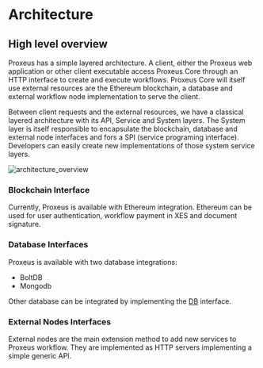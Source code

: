 # Architecture

## High level overview

Proxeus has a simple layered architecture.  A client, either the Proxeus web application or other client 
executable access Proxeus Core through an HTTP interface to create and execute workflows.
Proxeus Core will itself use external resources are the Ethereum blockchain, a database and external workflow 
node implementation to serve the client.

Between client requests and the external resources, we have a classical layered architecture with its API, 
Service and System layers.  The System layer is itself responsible to encapsulate the blockchain, database and 
external node interfaces and fors a SPI (service programing interface).  Developers can easily create new implementations of those system service layers.

![architecture_overview](_media/architecture_overview_half.png)

### Blockchain Interface

Currently, Proxeus is available with Ethereum integration.  Ethereum can be used for user authentication, workflow payment in XES and document signature.

### Database Interfaces

Proxeus is available with two database integrations: 
* BoltDB
* Mongodb

Other database can be integrated by implementing the [DB](https://github.com/ProxeusApp/proxeus-core/blob/master/storage/database/db/interface.go) interface.

### External Nodes Interfaces

External nodes are the main extension method to add new services to Proxeus workflow.  They are implemented as HTTP servers implementing a simple generic 
API.  
